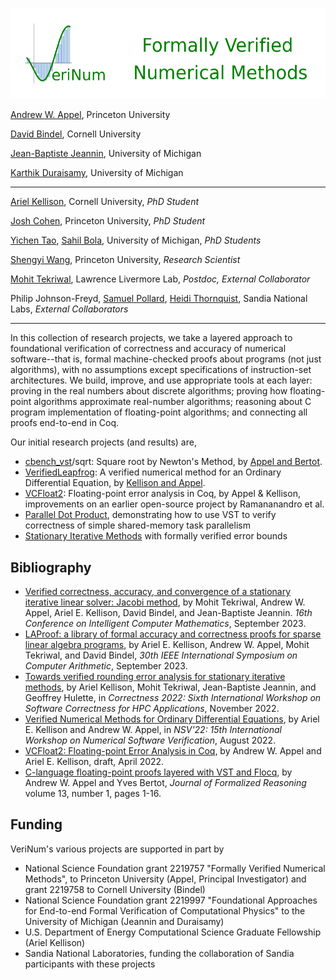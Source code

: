 ![VeriNum](logo_full.png)

[Andrew W. Appel](https://www.cs.princeton.edu/~appel/), Princeton University

[David Bindel](https://www.cs.cornell.edu/~bindel/), Cornell University

[Jean-Baptiste Jeannin](http://www-personal.umich.edu/~jeannin/), University of Michigan

[Karthik Duraisamy](https://aero.engin.umich.edu/people/duraisamy-karthik/), University of Michigan

--------------------------------------------------------

[Ariel Kellison](https://ak-2485.github.io/), Cornell University,  _PhD Student_

[Josh Cohen](https://www.cs.princeton.edu/~jmc16/), Princeton University,  _PhD Student_

[Yichen Tao](https://www.linkedin.com/in/yichen-tao-196478286), [Sahil Bola](https://www.linkedin.com/in/bholasahil), University of Michigan, _PhD Students_

[Shengyi Wang](https://www.cs.princeton.edu/~shengyiw/), Princeton University, _Research Scientist_

[Mohit Tekriwal](https://mohittkr.github.io/), Lawrence Livermore Lab, _Postdoc, External Collaborator_

Philip Johnson-Freyd, [Samuel Pollard](https://sampollard.github.io/), [Heidi Thornquist](https://en.wikipedia.org/wiki/Heidi_Thornquist),  Sandia National Labs,  _External Collaborators_

----------------------------------------------------------------

In this collection of research projects, we take a layered approach to foundational verification
of correctness and accuracy of numerical software--that is,
formal machine-checked proofs about programs (not just algorithms),
with no assumptions except specifications of instruction-set
architectures.  We build, improve, and use appropriate tools at
each layer: proving in the real numbers about discrete
algorithms; proving how floating-point algorithms approximate
real-number algorithms; reasoning about C program implementation
of floating-point algorithms; and connecting all proofs end-to-end
in Coq.

Our initial research projects (and results) are,
- [cbench_vst](https://github.com/cverified/cbench-vst)/sqrt: Square root by Newton's Method, by [Appel and Bertot](https://doi.org/10.6092/issn.1972-5787/11442).
- [VerifiedLeapfrog](https://github.com/VeriNum/VerifiedLeapfrog): A verified numerical method for an Ordinary Differential Equation, by [Kellison and Appel](https://github.com/VeriNum/VerifiedLeapfrog/raw/main/Paper.pdf).
- [VCFloat2](vcfloat): Floating-point error analysis in Coq, by Appel & Kellison, improvements on an earlier open-source project by Ramananandro et al.
- [Parallel Dot Product](https://github.com/VeriNum/pardotprod), demonstrating how to use VST to verify correctness of simple shared-memory task parallelism
- [Stationary Iterative Methods](https://github.com/VeriNum/iterative_methods) with formally verified error bounds

## Bibliography

- [Verified correctness, accuracy, and convergence of a stationary iterative linear solver: Jacobi method](https://www.cs.princeton.edu/~appel/papers/jacobi.pdf), by Mohit Tekriwal, Andrew W. Appel, Ariel E. Kellison, David Bindel, and Jean-Baptiste Jeannin. _16th Conference on Intelligent Computer Mathematics_, September 2023.
- [LAProof: a library of formal accuracy and correctness proofs for sparse linear algebra programs](https://www.cs.princeton.edu/~appel/papers/LAProof.pdf), by Ariel E. Kellison, Andrew W. Appel, Mohit Tekriwal, and David Bindel, _30th IEEE International Symposium on Computer Arithmetic_, September 2023.
- [Towards verified rounding error analysis for stationary iterative methods](https://github.com/VeriNum/iterative_methods/blob/main/correctness_workshop_paper.pdf), by Ariel Kellison, Mohit Tekriwal, Jean-Baptiste Jeannin, and Geoffrey Hulette, in _Correctness 2022: Sixth International Workshop on Software Correctness for HPC Applications_, November 2022.
- [Verified Numerical Methods for Ordinary Differential Equations](https://github.com/VeriNum/VerifiedLeapfrog/raw/main/Paper.pdf), by Ariel E. Kellison and Andrew W. Appel, in _NSV'22: 15th International Workshop on Numerical Software Verification_, August 2022.
- [VCFloat2: Floating-point Error Analysis in Coq](https://github.com/VeriNum/vcfloat/raw/master/doc/vcfloat2.pdf), by Andrew W. Appel and Ariel E. Kellison, draft, April 2022.
- [C-language floating-point proofs layered with VST and Flocq](https://doi.org/10.6092/issn.1972-5787/11442), by Andrew W. Appel and Yves Bertot, _Journal of Formalized Reasoning_ volume 13, number 1, pages 1-16.

## Funding

VeriNum's various projects are supported in part by
- National Science Foundation grant 2219757 "Formally Verified Numerical Methods", to Princeton University (Appel, Principal Investigator) and grant 2219758 to Cornell University (Bindel)
- National Science Foundation grant 2219997 "Foundational Approaches for End-to-end Formal Verification of Computational Physics" to the University of Michigan (Jeannin and Duraisamy)
- U.S. Department of Energy Computational Science Graduate Fellowship (Ariel Kellison)
- Sandia National Laboratories, funding the collaboration of Sandia participants with these projects
